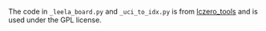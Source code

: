 The code in `_leela_board.py` and `_uci_to_idx.py` is from [lczero_tools](https://github.com/so-much-meta/lczero_tools) and is used under the GPL license.
